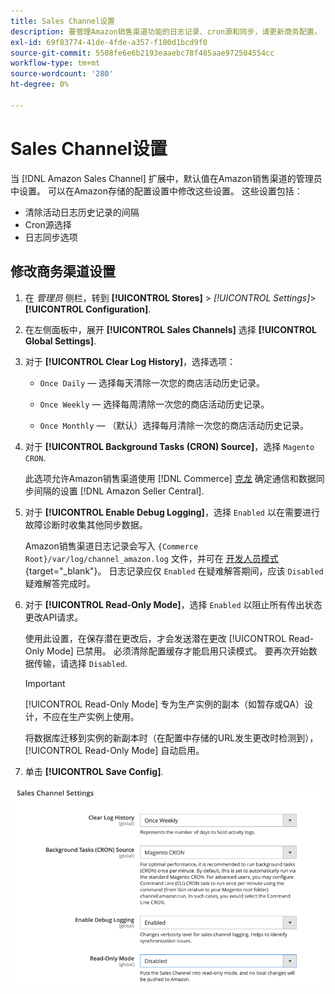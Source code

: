 ```yaml
---
title: Sales Channel设置
description: 要管理Amazon销售渠道功能的日志记录、cron源和同步，请更新商务配置。
exl-id: 69f83774-41de-4fde-a357-f100d1bcd9f0
source-git-commit: 5508fe6e6b2193eaaebc78f485aae972504554cc
workflow-type: tm+mt
source-wordcount: '280'
ht-degree: 0%

---
```


# Sales Channel设置

当 [!DNL Amazon Sales Channel] 扩展中，默认值在Amazon销售渠道的管理员中设置。 可以在Amazon存储的配置设置中修改这些设置。 这些设置包括：

- 清除活动日志历史记录的间隔
- Cron源选择
- 日志同步选项

## 修改商务渠道设置

1. 在 _管理员_ 侧栏，转到 **[!UICONTROL Stores]** > _[!UICONTROL Settings]_>**[!UICONTROL Configuration]**.

1. 在左侧面板中，展开 **[!UICONTROL Sales Channels]** 选择 **[!UICONTROL Global Settings]**.

1. 对于 **[!UICONTROL Clear Log History]**，选择选项：

   - `Once Daily`  — 选择每天清除一次您的商店活动历史记录。

   - `Once Weekly`  — 选择每周清除一次您的商店活动历史记录。

   - `Once Monthly`  — （默认）选择每月清除一次您的商店活动历史记录。

1. 对于 **[!UICONTROL Background Tasks (CRON) Source]**，选择 `Magento CRON`.

   此选项允许Amazon销售渠道使用 [!DNL Commerce] [克龙](https://docs.magento.com/user-guide/system/cron.html) 确定通信和数据同步间隔的设置 [!DNL Amazon Seller Central].

1. 对于 **[!UICONTROL Enable Debug Logging]**，选择 `Enabled` 以在需要进行故障诊断时收集其他同步数据。

   Amazon销售渠道日志记录会写入 `{Commerce Root}/var/log/channel_amazon.log` 文件，并可在 [开发人员模式](https://docs.magento.com/user-guide/magento/installation-modes.html){target=&quot;_blank&quot;}。 日志记录应仅 `Enabled` 在疑难解答期间，应该 `Disabled` 疑难解答完成时。

1. 对于 **[!UICONTROL Read-Only Mode]**，选择 `Enabled` 以阻止所有传出状态更改API请求。

   使用此设置，在保存潜在更改后，才会发送潜在更改 [!UICONTROL Read-Only Mode] 已禁用。 必须清除配置缓存才能启用只读模式。 要再次开始数据传输，请选择 `Disabled`.

   >[!IMPORTANT]
   >
   >[!UICONTROL Read-Only Mode] 专为生产实例的副本（如暂存或QA）设计，不应在生产实例上使用。
   >
   >将数据库迁移到实例的新副本时（在配置中存储的URL发生更改时检测到）， [!UICONTROL Read-Only Mode] 自动启用。

1. 单击 **[!UICONTROL Save Config]**.

![Sales Channel配置设置](assets/config-sales-channel-global-settings.png)
